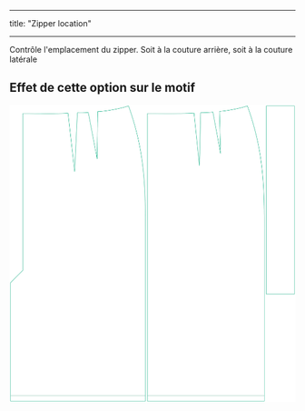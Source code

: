 - - -
title: "Zipper location"
- - -

Contrôle l'emplacement du zipper. Soit à la couture arrière, soit à la couture latérale

## Effet de cette option sur le motif

![Cette image montre l'effet de cette option en superposant plusieurs variantes qui ont une valeur différente pour cette option](penelope_zipperlocation_sample.svg "Effet de cette option sur le modèle")
